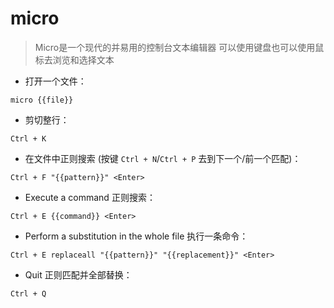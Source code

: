 # micro

> Micro是一个现代的并易用的控制台文本编辑器
> 可以使用键盘也可以使用鼠标去浏览和选择文本

- 打开一个文件：

`micro {{file}}`

- 剪切整行：

`Ctrl + K`

- 在文件中正则搜索 (按键 `Ctrl + N`/`Ctrl + P` 去到下一个/前一个匹配)：

`Ctrl + F "{{pattern}}" <Enter>`

- Execute a command
正则搜索：

`Ctrl + E {{command}} <Enter>`

- Perform a substitution in the whole file
执行一条命令：

`Ctrl + E replaceall "{{pattern}}" "{{replacement}}" <Enter>`

- Quit
正则匹配并全部替换：

`Ctrl + Q`

[#]: contributors: ([Ferryman]，[jim.大团结])